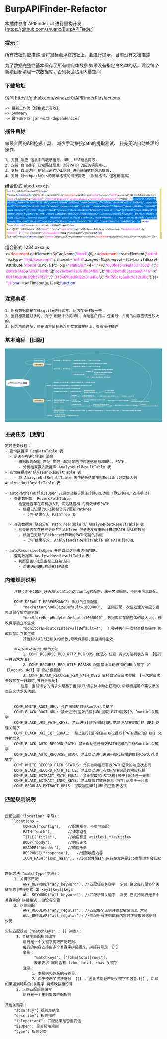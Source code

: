 # BurpAPIFinder-Refactor

本插件参考 APIFinder UI 进行重构开发 [https://github.com/shuanx/BurpAPIFinder] 

### 提示：

所有按钮对应描述 请将鼠标悬浮在按钮上，会进行提示，目前没有文档描述

为了数据完整性基本保存了所有响应体数据 如果没有指定白名单的话，建议每个新项目都清理一次数据库，否则将会占用大量空间

### 下载地址

访问  https://github.com/winezer0/APIFinderPlus/actions 
```
-> 最新工作流【绿色表示有效】 
-> Summary 
-> 最下面下载 jar-with-dependencies
```


### 插件目标

做最全面的API挖掘工具、
减少手动拼接path的提取测试、
补充无法自动处理的操作、

    1、支持 响应 信息中的敏感信息、URL、URI信息提取.
    2、支持 自动基于 已知路径信息 计算PATH 对应的实际URL.
    3、支持 自动访问 挖掘出来的URL信息 进行递归式的信息提取.
    4、支持 对webpack的js的简单格式的拼接提取 （限制格式，但准确度高）

组合形式 abcd.xxxx.js
![webpack简单格式.字符型](./doc/webpack简单格式.字符型.png)

组合形式 1234.xxxx.js
![webpack简单格式.数字型](./doc/webpack简单格式.数字型.png)

### 注意事项

    1、所有数据都是存储sqlite进行读写、比内存操作慢一些.
    2、当目标数量过多时、执行 刷新未访问URL、自动递归扫描 任务时，占用的内存应该是较大的。
    3、因为功能过多，使用请将鼠标悬浮到文本或按钮上，查看操作描述

### 基本流程 【旧版】

![APIFinder运行流程](./doc/APIFinder运行流程.png)


### 主要任务 【更新】

```
定时任务线程：
- 查询数据库 ReqDataTable 表
  - 是否存在未分析的 消息
    - 根据规则配置 匹配 提取 请求|响应中的敏感信息和URL、PATH
      - 分析结果存入数据库 AnalyseUrlResultTable 表
- 查询数据库AnalyseUrlResultTable 表
    - 将 AnalyseUrlResultTable 表中的新结果按照RootUrl分类插入到 AnalyseHostResultTable 表

- autoPathsToUrlsIsOpen 开启自动基于路径计算URL功能 (默认关闭、支持手动)
  - 查询数据库  RecordPathTable
    - 检查是否存在没有加入到 网站路径树 的有效请求PATH
      - 根据已记录的URL路径计算/更新Pathree
        - 分析结果存入 PathTree 表
        
  - 查询数据库 联合分析 PathTreeTable 和 AnalyseHostResultTable 表
    - 检查是否存在已经更新的PathTree 但是还没有重新计算过PATH URL的数据
      - 根据已更新的Pathree计算新的PATH可能的前缀
        - 分析结果存入  AnalyseHostResultTable 的 PATH计算URL 

- autoRecursiveIsOpen 开启自动访问未访问的URL
  - 查询数据库 AnalyseHostResultTable 表
    - 判断是否URL是否都已经被访问
      - 对未访问URL构造HTTP请求
```
### 内部规则说明
```
    注意：对于CONF_开头和location为config的规则，属于内部规则，不用于信息匹配。

    CONF_DEFAULT_PERFORMANCE: 默认的性能配置
        "maxPatterChunkSizeDefault=1000000",  正则匹配一次性处理的响应长度 修改保存后立即生效
        "maxStoreRespBodyLenDefault=1000000", 数据库保存响应体的最大大小 修改保存后立即生效
        "monitorExecutorIntervalsDefault=4",  几秒钟执行一次检查提取操作 修改保存后立即生效
        其他默认UI按钮相关的参数,修改保存后,重启插件生效
    
    自定义自动请求扫描的方法
        1、CONF_RECURSE_REQ_HTTP_METHODS 自定义 任意 请求方法列表支持 【每行一种请求方法】
        2、CONF_RECURSE_REQ_HTTP_PARAMS 配置禁止自动扫描的URL关键字 如【logout、del】等 防止误删除 
        3、CONF_BLACK_RECURSE_REQ_PATH_KEYS 支持自定义请求参数 【一次的请求参数写在一行即可,多行会遍历】
       注意：当前请求的请求头是基于当前URL请求体中动态获取的,后续根据用户需求添加自定义请求头功能。
  
  
    CONF_WHITE_ROOT_URL: 允许扫描的目标RootUrl关键字
    CONF_BLACK_ROOT_URL: 禁止进行[监听扫描|URL提取|PATH提取]的 RootUrl关键字
    CONF_BLACK_URI_PATH_KEYS: 禁止进行[监听扫描|URL提取|PATH提取]的 URI 路径关键字
    CONF_BLACK_URI_EXT_EQUAL:  禁止进行[监听扫描|URL提取|PATH提取]的 URI 文件扩展名
    CONF_BLACK_AUTO_RECORD_PATH: 禁止自动进行有效PATH记录的目标RootUrl关键字
    CONF_BLACK_AUTO_RECURSE_SCAN: 禁止自动进行未访问URL扫描的目标RootUrl关键字
    CONF_WHITE_RECORD_PATH_STATUS: 允许自动进行有效PATH记录的响应状态码
    CONF_BLACK_RECORD_PATH_TITLE: 禁止自动进行有效PATH记录的响应标题
    CONF_BLACK_EXTRACT_PATH_EQUAL: 禁止提取的URI路径[等于]此项任一元素
    CONF_BLACK_EXTRACT_INFO_KEYS: 禁止提取的敏感信息[包含]此项任一元素
    CONF_REGULAR_EXTRACT_URIS: 提取响应URI|URL的正则表达式
```

### 匹配规则说明

```

匹配位置("location" 字段)：
    locations =    
        CONFIG("config"),   //配置规则、不参与匹配
        PATH("path"),       //请求路径
        TITLE("title"),     //响应标题 <title>(.*)</title>
        BODY("body"),       //响应正文
        HEADER("header"),   //响应头部
        RESPONSE("response"),   //全部响应内容
        ICON_HASH("icon_hash"); //ico文件hash 只有在文件是ico类型时才会获取 


匹配方法("matchType"字段)： 
    1、关键字匹配 
        ANY_KEYWORD("any_keyword"), //匹配任意关键字  少见 建议每行是多个关键字的|拼接格式 如 key1|key2|key3
        ALL_KEYWORD("all_keyword"), //匹配所有关键字  常见 已支持每行是多个关键字的|拼接格式, 但没有必要
    2、正则匹配
        ANY_REGULAR("any_regular"), //匹配每个正则并提取敏感信息 常见
        ALL_REGULAR("all_regular"); //匹配所有正则都有内容时才提取敏感信息 少见

实际匹配规则（"matchKeys" : [] 列表）：
     1、关键字匹配规则编写
        每行是一个关键字提取匹配规则、
        每行的内容支持由多个关键字拼接组成，拼接符号是 【|】 
		举例：
		     "matchKeys": ["fzhm|total|rows"],
			 表示要求 同时含有 fzhm、total、rows 关键字
        注意：
            1、本规则和原版的有差异，
            2、由于使用了拼接符号 【|】 ，因此不能让匹配关键字中包含【|】, 后续如果遇到特殊的|关键字 将修改拼接符号
     2、正则匹配规则编写 
        每行是一个正则提取匹配规则

其他关键字：
    "accuracy": 规则准确度
    "describe": 规则描述
    "isImportant": 匹配结果是否重要信
    "isOpen": 是否启用规则
    "type": 规则分类
```
